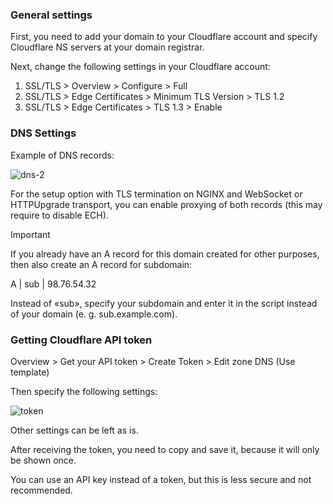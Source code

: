 ### General settings
First, you need to add your domain to your Cloudflare account and specify Cloudflare NS servers at your domain registrar.

Next, change the following settings in your Cloudflare account: 
1) SSL/TLS > Overview > Configure > Full
2) SSL/TLS > Edge Certificates > Minimum TLS Version > TLS 1.2
3) SSL/TLS > Edge Certificates > TLS 1.3 > Enable

### DNS Settings
Example of DNS records:

![dns-2](https://github.com/user-attachments/assets/503bef75-2e50-4c46-9344-5f01bb3efdef)

For the setup option with TLS termination on NGINX and WebSocket or HTTPUpgrade transport, you can enable proxying of both records (this may require to disable ECH).

> [!IMPORTANT]
> If you already have an A record for this domain created for other purposes, then also create an A record for subdomain:
>
> A | sub | 98.76.54.32
>
> Instead of «sub», specify your subdomain and enter it in the script instead of your domain (e. g. sub.example.com).

### Getting Cloudflare API token
Overview > Get your API token > Create Token > Edit zone DNS (Use template)

Then specify the following settings:

![token](https://github.com/user-attachments/assets/ad24e8b0-b817-4c31-bb9e-98a62cde43c7)

Other settings can be left as is.

After receiving the token, you need to copy and save it, because it will only be shown once.

You can use an API key instead of a token, but this is less secure and not recommended.
